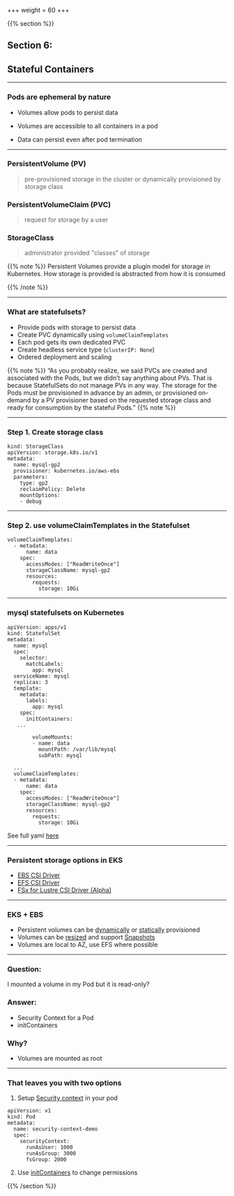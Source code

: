 +++
weight = 60
+++

{{% section %}}

## Section 6:
## Stateful Containers

---

### Pods are ephemeral by nature 

- Volumes allow pods to persist data

- Volumes are accessible to all containers in a pod

- Data can persist even after pod termination

---

### PersistentVolume (PV) 

> pre-provisioned storage in the cluster or dynamically provisioned by storage class


### PersistentVolumeClaim (PVC)

> request for storage by a user

### StorageClass

> administrator provided "classes" of storage

{{% note %}}
Persistent Volumes provide a plugin model for storage in Kubernetes. How storage is provided is abstracted from how it is consumed

{{% /note %}}

---

### What are statefulsets?
- Provide pods with storage to persist data
- Create PVC dynamically using `volumeClaimTemplates`
- Each pod gets its own dedicated PVC
- Create headless service type (`clusterIP: None`) 
- Ordered deployment and scaling

{{% note %}}
“As you probably realize, we said PVCs are created and associated with the Pods, but we didn’t say anything about PVs. That is because StatefulSets do not manage PVs in any way. The storage for the Pods must be provisioned in advance by an admin, or provisioned on-demand by a PV provisioner based on the requested storage class and ready for consumption by the stateful Pods.”
{{% note %}}

---

### Step 1. Create storage class
```
kind: StorageClass
apiVersion: storage.k8s.io/v1
metadata:
  name: mysql-gp2
  provisioner: kubernetes.io/aws-ebs
  parameters:
    type: gp2
    reclaimPolicy: Delete
    mountOptions:
    - debug
```

---

### Step 2. use volumeClaimTemplates in the Statefulset

```
volumeClaimTemplates:
  - metadata:
      name: data
    spec:
      accessModes: ["ReadWriteOnce"]
      storageClassName: mysql-gp2
      resources:
        requests:
          storage: 10Gi
```

---
### mysql statefulsets on Kubernetes

```
apiVersion: apps/v1
kind: StatefulSet
metadata:
  name: mysql
  spec:
    selector:
      matchLabels:
        app: mysql
  serviceName: mysql
  replicas: 3
  template:
    metadata:
      labels:
        app: mysql
    spec:
      initContainers:
   ...

        volumeMounts:
        - name: data
          mountPath: /var/lib/mysql
          subPath: mysql

  ...
  volumeClaimTemplates:
  - metadata:
      name: data
    spec:
      accessModes: ["ReadWriteOnce"]
      storageClassName: mysql-gp2
      resources:
        requests:
          storage: 10Gi
```
See full yaml [here](https://eksworkshop.com/statefulset/statefulset.files/mysql-statefulset.yml)

---

### Persistent storage options in EKS
- [EBS CSI Driver](https://docs.aws.amazon.com/eks/latest/userguide/ebs-csi.html)
- [EFS CSI Driver](https://docs.aws.amazon.com/eks/latest/userguide/efs-csi.html)
- [FSx for Lustre CSI Driver (Alpha)](https://github.com/kubernetes-sigs/aws-fsx-csi-driver)

---
### EKS + EBS
- Persistent volumes can be [dynamically](https://github.com/kubernetes-sigs/aws-ebs-csi-driver/tree/master/examples/kubernetes/dynamic-provisioning) or 
[statically](https://github.com/kubernetes-sigs/aws-ebs-csi-driver/tree/master/examples/kubernetes/static-provisioning) provisioned
- Volumes can be [resized](https://github.com/kubernetes-sigs/aws-ebs-csi-driver/tree/master/examples/kubernetes/resizing) and support [Snapshots](https://github.com/kubernetes-sigs/aws-ebs-csi-driver/tree/master/examples/kubernetes/snapshot)
- Volumes are local to AZ, use EFS where possible

---

### Question:
I mounted a volume in my Pod but it is read-only?
### Answer:
- Security Context for a Pod
- initContainers
### Why?
- Volumes are mounted as root

---

### That leaves you with two options

1. Setup [Security context](https://kubernetes.io/docs/tasks/configure-pod-container/security-context/) in your pod

```
apiVersion: v1
kind: Pod
metadata:
  name: security-context-demo
  spec:
    securityContext:
      runAsUser: 1000
      runAsGroup: 3000
      fsGroup: 2000
```

2. Use [initContainers](https://kubernetes.io/docs/concepts/workloads/pods/init-containers/) to change permissions

{{% /section %}}
